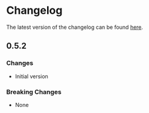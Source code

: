 # Changelog

The latest version of the changelog can be found [here](https://github.com/Azure/bicep-registry-modules/blob/main/avm/res/network/dns-forwarding-ruleset/CHANGELOG.md).

## 0.5.2

### Changes

- Initial version

### Breaking Changes

- None
